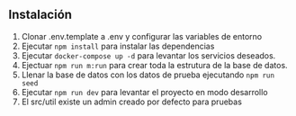 ## Instalación

1. Clonar .env.template a .env y configurar las variables de entorno
2. Ejecutar `npm install` para instalar las dependencias
3. Ejecutar `docker-compose up -d` para levantar los servicios deseados.
4. Ejectuar `npm run m:run` para crear toda la estrutura de la base de datos.
5. Llenar la base de datos con los datos de prueba ejecutando `npm run seed`
6. Ejecutar `npm run dev` para levantar el proyecto en modo desarrollo
7. El src/util existe un admin creado por defecto para pruebas


